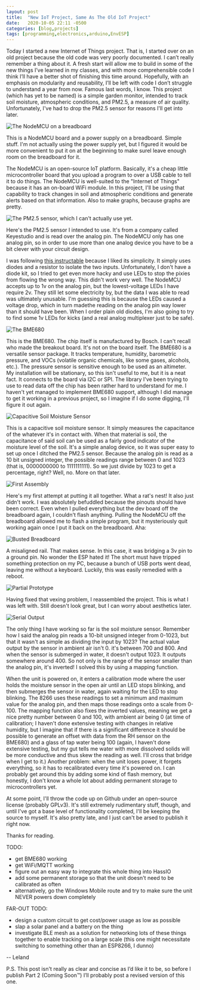 ```yaml
---
layout: post
title:  "New IoT Project, Same As The Old IoT Project"
date:   2020-10-05 22:11 -0500
categories: [blog,projects]
tags: [programming,electronics,arduino,EnvESP]
---
```


Today I started a new Internet of Things project. That is, I started over on an old project because the old code was very poorly documented. I can’t really remember a thing about it. A fresh start will allow me to build in some of the new things I’ve learned in my classes, and with more comprehensible code I think I’ll have a better shot of finishing this time around. Hopefully, with an emphasis on modularity and reusability, I’ll be left with code I don’t struggle to understand a year from now. Famous last words, I know.
This project (which has yet to be named) is a simple garden monitor, intended to track soil moisture, atmospheric conditions, and PM2.5, a measure of air quality. Unfortunately, I've had to drop the PM2.5 sensor for reasons I'll get into later. 

![The NodeMCU on a breadboard](/assets/images/arduino_1.jpg)

This is a NodeMCU board and a power supply on a breadboard. Simple stuff. I'm not actually using the power supply yet, but I figured it would be more convenient to put it on at the beginning to make sureI leave enough room on the breadboard for it.

The NodeMCU is an open-source IoT platform. Basically, it's a cheap little microcontroller board that you upload a program to over a USB cable to tell it to do things. The NodeMCU is well-suited to the "Internet of Things" because it has an on-board WiFi module. In this project, I'll be using that capability to track changes in soil and atmospheric conditions and generate alerts based on that information. Also to make graphs, because graphs are pretty.

![The PM2.5 sensor, which I can't actually use yet.](/assets/images/arduino_2_pm2.5.jpg)

Here's the PM2.5 sensor I intended to use. It's from a company called Keyestudio and is read over the analog pin. The NodeMCU only has one analog pin, so in order to use more than one analog device you have to be a bit clever with your circuit design.

I was following [this instructable](https://www.instructables.com/Multiple-Analog-Inputs-on-Only-One-Analoge-Pin/) because I liked its simplicity. It simply uses diodes and a resistor to isolate the two inputs. Unfortunately, I don't have a diode kit, so I tried to get even more hacky and use LEDs to stop the pixies from flowing the wrong way. This didn't work very well. The NodeMCU accepts up to 1v on the analog pin, but the lowest-voltage LEDs I have require 2v. They still let some electricity by, but the data I was able to read was ultimately unusable. I'm guessing this is because the LEDs caused a voltage drop, which in turn madethe reading on the analog pin way lower than it should have been. When I order plain old diodes, I'm also going to try to find some 1v LEDs for kicks (and a real analog 
multiplexer just to be safe).

![The BME680](/assets/images/arduino_3_bme680.jpg)

This is the BME680. The chip itself is manufactured by Bosch. I can't recall who made the breakout board. It's not on the board itself. The BME680 is a versatile sensor package. It tracks temperature, humidity, barometric pressure, and VOCs (volatile organic chemicals, like some gases, alcohols, etc.). The pressure sensor is sensitive enough to be used as an altimeter. My installation
will be stationary, so this isn't useful to me, but it is a neat fact. It connects to the board via I2C or SPI. The library I've been trying to use to read data off the chip has been rather hard to understand for me. I haven't yet managed to implement BME680 support, although I did manage to get it working in a previous project, so I imagine if I do some digging, I'll figure it out again.

![Capacitive Soil Moisture Sensor](/assets/images/arduino_4_csms.jpg)

This is a capacitive soil moisture sensor. It simply measures the capacitance of the whatever it's in contact with. When that material is soil, the capacitance of said soil can be used as a fairly good indicator of the moisture level of the soil. It's a simple analog device, so it was super easy to set up once I ditched the PM2.5 sensor. Because the analog pin is read as a 10 bit unsigned integer, the possible readings range between 0 and 1023 (that is, 0000000000 to 1111111111). So we just divide by 1023 to get a percentage, right? Well, no. More on that later.

![First Assembly](/assets/images/arduino_5_firstassembly.jpg)

Here's my first attempt at putting it all together. What a rat's nest! It also just didn't work. I was absolutely befuddled because the pinouts should have been correct. Even when I pulled everything but the dev board off the breadboard again, I couldn't flash anything. Pulling the NodeMCU off the breadboard allowed me to flash a simple program, but it mysteriously quit working again once I put it back on the breadboard. Aha:

![Busted Breadboard](/assets/images/arduino_6_breadboardproblem.jpg)

A misaligned rail. That makes sense. In this case, it was bridging a 3v pin to a ground pin. No wonder the ESP hated it! The short must have tripped something protection on my PC, because a bunch of USB ports went dead, leaving me without a keyboard. Luckily, this was easily remedied with a reboot.

![Partial Prototype](/assets/images/arduino_7_partialproto.jpg)

Having fixed that vexing problem, I reassembled the project. This is what I was left with. Still doesn't look great, but I can worry about aesthetics later.

![Serial Output](/assets/images/arduino_8_serialoutput.png)

The only thing I have working so far is the soil moisture sensor. Remember how I said the analog pin reads a 10-bit unsigned integer from 0-1023, but that it wasn't as simple as dividing the input by 1023? The actual value output by the sensor in ambient air isn't 0. it's between 700 and 800. And when the sensor is submerged in water, it doesn't output 1023. It outputs somewhere around 400. So not only is the range of the sensor smaller than the analog pin, it's inverted! I solved this by using a mapping function. 

When the unit is powered on, it enters a calibration mode where the user holds the moisture sensor in the open air until an LED stops blinking, and then submerges the sensor in water, again waiting for the LED to stop blinking. The 8266 uses these readings to set a minimum and maximum value for the analog pin, and then maps those readings onto a scale from 0-100. The mapping function also fixes the inverted values, meaning we get a nice pretty number between 0 and 100, with ambient air being 0 (at time of calibration; I haven't done extensive testing with changes in relative humidity, but I imagine that if there is a significant difference it should be possible to generate an offset with data from the RH sensor on the BME680) and a glass of tap water being 100 (again, I haven't done extensive testing, but my gut tells me water with more dissolved solids will be more conductive and thus skew the reading as well. I'll cross that bridge when I get to it.) Another problem: when the unit loses power, it forgets everything, so it has to recalibrated every time it's powered on. I can probably get around this by adding some kind of flash memory, but honestly, I don't know a whole lot about adding permanent storage to microcontrollers yet.

At some point, I'll throw the code up on Github under an open-source license (probably GPLv3). It's still extremely rudimentary stuff, though, and until I've got a base level of functionality completed, I'll be keeping the source to myself. It's also pretty late, and I just can't be arsed to publish it right now.

Thanks for reading.

TODO:
* get BME680 working
* get WiFi/MQTT working
* figure out an easy way to integrate this whole thing into HassIO
* add some permanent storage so that the unit doesn't need to be calibrated as often
* alternatively, go the Windows Mobile route and try to make sure the unit NEVER powers down completely

FAR-OUT TODO:
* design a custom circuit to get cost/power usage as low as possible
* slap a solar panel and a battery on the thing
* investigate BLE mesh as a solution for networking lots of these things 
together to enable tracking on a large scale (this one might necessitate
switching to something other than an ESP8266, I dunno)

-- Leland

P.S. This post isn't really as clear and concise as I’d like it to be, so before I publish Part 2 (Coming Soon™) I’ll probably post a revised version of this one. 

